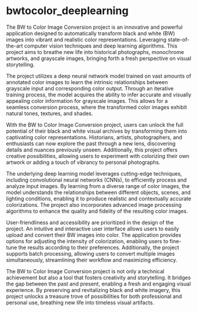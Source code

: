 # bwtocolor_deeplearning
The BW to Color Image Conversion project is an innovative and powerful application designed to automatically transform black and white (BW) images into vibrant and realistic color representations. Leveraging state-of-the-art computer vision techniques and deep learning algorithms.
This project aims to breathe new life into historical photographs, monochrome artworks, and grayscale images, bringing forth a fresh perspective on visual storytelling.

The project utilizes a deep neural network model trained on vast amounts of annotated color images to learn the intrinsic relationships between grayscale input and corresponding color output. Through an iterative training process, the model acquires the ability to infer accurate and visually appealing color information for grayscale images. This allows for a seamless conversion process, where the transformed color images exhibit natural tones, textures, and shades.

With the BW to Color Image Conversion project, users can unlock the full potential of their black and white visual archives by transforming them into captivating color representations. Historians, artists, photographers, and enthusiasts can now explore the past through a new lens, discovering details and nuances previously unseen. Additionally, this project offers creative possibilities, allowing users to experiment with colorizing their own artwork or adding a touch of vibrancy to personal photographs.

The underlying deep learning model leverages cutting-edge techniques, including convolutional neural networks (CNNs), to efficiently process and analyze input images. By learning from a diverse range of color images, the model understands the relationships between different objects, scenes, and lighting conditions, enabling it to produce realistic and contextually accurate colorizations. The project also incorporates advanced image processing algorithms to enhance the quality and fidelity of the resulting color images.

User-friendliness and accessibility are prioritized in the design of the project. An intuitive and interactive user interface allows users to easily upload and convert their BW images into color. The application provides options for adjusting the intensity of colorization, enabling users to fine-tune the results according to their preferences. Additionally, the project supports batch processing, allowing users to convert multiple images simultaneously, streamlining their workflow and maximizing efficiency.

The BW to Color Image Conversion project is not only a technical achievement but also a tool that fosters creativity and storytelling. It bridges the gap between the past and present, enabling a fresh and engaging visual experience. By preserving and revitalizing black and white imagery, this project unlocks a treasure trove of possibilities for both professional and personal use, breathing new life into timeless visual artifacts.

